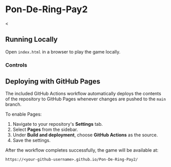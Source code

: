 # Pon-De-Ring-Pay2

<
## Running Locally
Open `index.html` in a browser to play the game locally.

### Controls



## Deploying with GitHub Pages
The included GitHub Actions workflow automatically deploys the contents of the repository to GitHub Pages whenever changes are pushed to the `main` branch.

To enable Pages:
1. Navigate to your repository's **Settings** tab.
2. Select **Pages** from the sidebar.
3. Under **Build and deployment**, choose **GitHub Actions** as the source.
4. Save the settings.

After the workflow completes successfully, the game will be available at:
```
https://<your-github-username>.github.io/Pon-De-Ring-Pay2/
```
